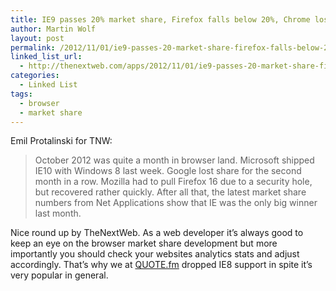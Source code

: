 ```yaml
---
title: IE9 passes 20% market share, Firefox falls below 20%, Chrome loses users second month in a row
author: Martin Wolf
layout: post
permalink: /2012/11/01/ie9-passes-20-market-share-firefox-falls-below-20-chrome-loses-users-second-month-in-a-row/
linked_list_url:
  - http://thenextweb.com/apps/2012/11/01/ie9-passes-20-market-share-firefox-falls-below-20-chrome-loses-users-second-month-in-a-row/
categories:
  - Linked List
tags:
  - browser
  - market share
---
```

<p class="linked-list-quote-author">
  Emil Protalinski for TNW:
</p>

> October 2012 was quite a month in browser land. Microsoft shipped IE10 with Windows 8 last week. Google lost share for the second month in a row. Mozilla had to pull Firefox 16 due to a security hole, but recovered rather quickly. After all that, the latest market share numbers from Net Applications show that IE was the only big winner last month.

Nice round up by TheNextWeb. As a web developer it&#8217;s always good to keep an eye on the browser market share development but more importantly you should check your websites analytics stats and adjust accordingly. That&#8217;s why we at [QUOTE.fm][1] dropped IE8 support in spite it&#8217;s very popular in general.

 [1]: http://quote.fm